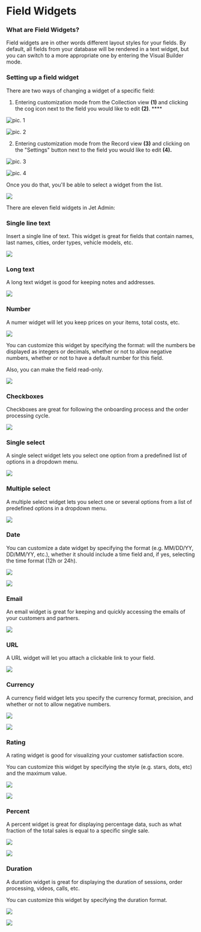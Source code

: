 # Field Widgets

### What are Field Widgets?

Field widgets are in other words different layout styles for your fields. By default, all fields from your database will be rendered in a text widget, but you can switch to a more appropriate one by entering the Visual Builder mode.

### Setting up a field widget

There are two ways of changing a widget of a specific field: 

1. Entering customization mode from the Collection view **\(1\)** and clicking the cog icon next to the field you would like to edit **\(2\)**. ****

![pic. 1](../../../.gitbook/assets/snimok-ekrana-2019-07-26-v-13.05.32.png)

![pic. 2](../../../.gitbook/assets/snimok-ekrana-2019-07-26-v-13.06.50.png)

2. Entering customization mode from the Record view **\(3\)** and clicking on the "Settings" button next to the field you would like to edit **\(4\).**

![pic. 3](../../../.gitbook/assets/snimok-ekrana-2019-07-26-v-13.07.43.png)

![pic. 4](../../../.gitbook/assets/snimok-ekrana-2019-07-26-v-13.09.42.png)

Once you do that, you'll be able to select a widget from the list. 

![](../../../.gitbook/assets/snimok-ekrana-2019-07-26-v-13.02.20.png)

There are eleven field widgets in Jet Admin:

### Single line text

Insert a single line of text. This widget is great for fields that contain names, last names, cities, order types, vehicle models, etc.



![](../../../.gitbook/assets/snimok-ekrana-2019-07-26-v-13.39.33.png)

### Long text 

A long text widget is good for keeping notes and addresses.

![](../../../.gitbook/assets/snimok-ekrana-2019-07-26-v-14.25.47.png)

### Number

A numer widget will let you keep prices on your items, total costs, etc.

![](../../../.gitbook/assets/snimok-ekrana-2019-08-06-v-11.44.21.png)

You can customize this widget by specifying the format: will the numbers be displayed as integers or decimals, whether or not to allow negative numbers, whether or not to have a default number for this field.

Also, you can make the field read-only. 

![](../../../.gitbook/assets/snimok-ekrana-2019-08-06-v-11.40.53.png)

### Checkboxes 

Checkboxes are great for following the onboarding process and the order processing cycle. 

![](../../../.gitbook/assets/snimok-ekrana-2019-07-26-v-13.38.57.png)

### Single select

A single select widget lets you select one option from a predefined list of options in a dropdown menu. 

![](../../../.gitbook/assets/snimok-ekrana-2019-07-26-v-13.40.39.png)

### Multiple select 

A multiple select widget lets you select one or several options from a list of predefined options in a dropdown menu. 

![](../../../.gitbook/assets/snimok-ekrana-2019-07-26-v-13.41.13.png)

### Date 

You can customize a date widget by specifying the format \(e.g. MM/DD/YY, DD/MM/YY, etc.\), whether it should include a time field and, if yes, selecting the time format \(12h or 24h\).

![](../../../.gitbook/assets/image%20%28165%29.png)

![](../../../.gitbook/assets/image%20%28154%29.png)

### Email 

An email widget is great for keeping and quickly accessing the emails of your customers and partners. 

![](../../../.gitbook/assets/snimok-ekrana-2019-07-26-v-13.43.06.png)

### URL 

A URL widget will let you attach a clickable link to your field. 

![](../../../.gitbook/assets/snimok-ekrana-2019-07-26-v-13.42.42.png)

### Currency

A currency field widget lets you specify the currency format, precision, and whether or not to allow negative numbers.

![](../../../.gitbook/assets/image%20%2829%29.png)

![](../../../.gitbook/assets/image%20%28106%29.png)

### Rating 

A rating widget is good for visualizing your customer satisfaction score.

You can customize this widget by specifying the style \(e.g. stars, dots, etc\) and the maximum value.

![](../../../.gitbook/assets/image%20%28235%29.png)

![](../../../.gitbook/assets/image%20%2871%29.png)

### Percent 

A percent widget is great for displaying percentage data, such as what fraction of the total sales is equal to a specific single sale.

![](../../../.gitbook/assets/image%20%2831%29.png)

![](../../../.gitbook/assets/image%20%2870%29.png)

### Duration

A duration widget is great for displaying the duration of sessions, order processing, videos, calls, etc. 

You can customize this widget by specifying the duration format.

![](../../../.gitbook/assets/image%20%2847%29.png)

![](../../../.gitbook/assets/image%20%28130%29.png)


